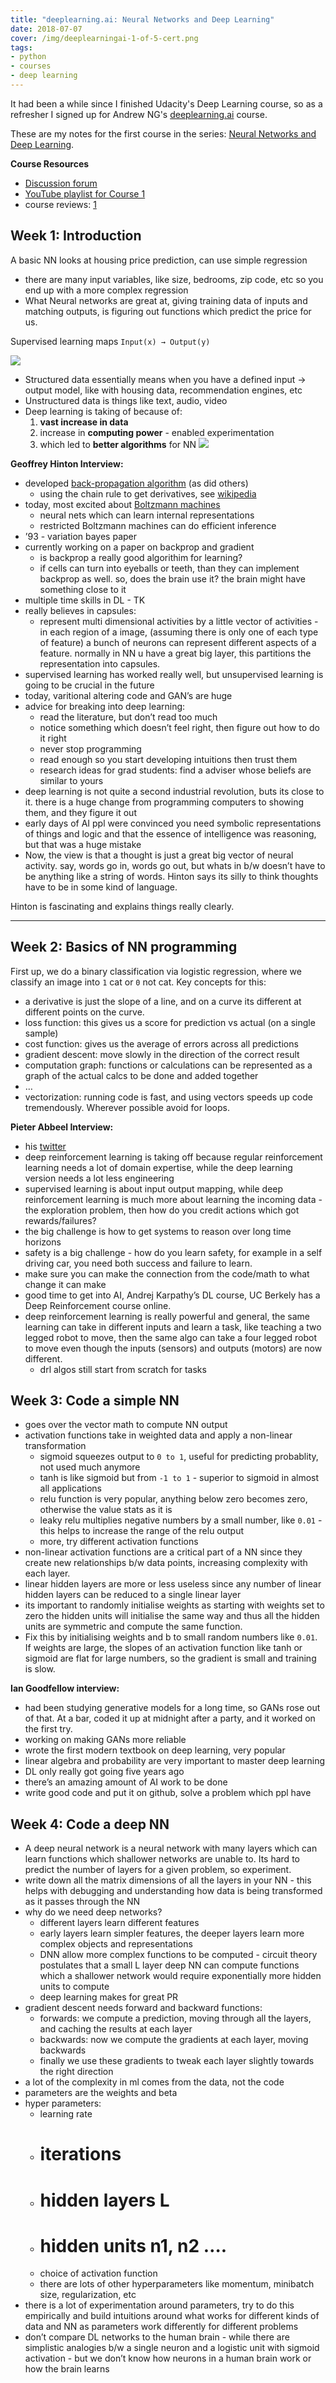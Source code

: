 ```yaml
---
title: "deeplearning.ai: Neural Networks and Deep Learning"
date: 2018-07-07
cover: /img/deeplearningai-1-of-5-cert.png
tags:
- python
- courses
- deep learning
---
```


It had been a while since I finished Udacity's Deep Learning course, so as a refresher I signed up for Andrew NG's [deeplearning.ai](https://www.deeplearning.ai/) course.

These are my notes for the first course in the series: [Neural Networks and Deep Learning](https://www.coursera.org/learn/neural-networks-deep-learning).

**Course Resources**

- [Discussion forum](https://www.coursera.org/learn/neural-networks-deep-learning/discussions)
- [YouTube playlist for Course 1](https://www.youtube.com/playlist?list=PLkDaE6sCZn6Ec-XTbcX1uRg2_u4xOEky0)
- course reviews: [1](https://towardsdatascience.com/review-of-deeplearning-ai-courses-aed1328e4ffe)

## Week 1: Introduction

A basic NN looks at housing price prediction, can use simple regression

- there are many input variables, like size, bedrooms, zip code, etc so you end up with a more complex regression
- What Neural networks are great at, giving training data of inputs and matching outputs, is figuring out functions which predict the price for us.

Supervised learning maps `Input(x) → Output(y)`

![](https://d2mxuefqeaa7sj.cloudfront.net/s_CFA8F1100ADFAC4AC884B6482F58197667C5D7E698F7354F2FCD70E34111B14C_1525925978278_file.png)

- Structured data essentially means when you have a defined input → output model, like with housing data, recommendation engines, etc
- Unstructured data is things like text, audio, video
- Deep learning is taking of because of:
  1.  **vast increase in data**
  2. increase in **computing power** - enabled experimentation
  3. which led to **better algorithms** for NN
![](https://d2mxuefqeaa7sj.cloudfront.net/s_CFA8F1100ADFAC4AC884B6482F58197667C5D7E698F7354F2FCD70E34111B14C_1525926437957_file.png)


**Geoffrey Hinton Interview:**

- developed [back-propagation algorithm](http://neuralnetworksanddeeplearning.com/chap2.html) (as did others)
  - using the chain rule to get derivatives, see [wikipedia](https://www.wikiwand.com/en/Backpropagation)
- today, most excited about [Boltzmann machines](https://www.wikiwand.com/en/Boltzmann_machine)
  - neural nets which can learn internal representations
  - restricted Boltzmann machines can do efficient inference
- ’93 - variation bayes paper
- currently working on a paper on backprop and gradient
  - is backprop a really good algorithim for learning?
  - if cells can turn into eyeballs or teeth, than they can implement backprop as well. so, does the brain use it? the brain might have something close to it
- multiple time skills in DL - TK
- really believes in capsules:
  - represent multi dimensional activities by a little vector of activities - in each region of a image, (assuming there is only one of each type of feature) a bunch of neurons can represent different aspects of a feature. normally in NN u have a great big layer, this partitions the representation into capsules.
- supervised learning has worked really well, but unsupervised learning is going to be crucial in the future
- today, varitional altering code and GAN’s are huge
- advice for breaking into deep learning:
  - read the literature, but don’t read too much
  - notice something which doesn’t feel right, then figure out how to do it right
  - never stop programming
  - read enough so you start developing intuitions then trust them
  - research ideas for grad students: find a adviser whose beliefs are similar to yours
- deep learning is not quite a second industrial revolution, buts its close to it. there is a huge change from programming computers to showing them, and they figure it out
- early days of AI ppl were convinced you need symbolic representations of things and logic and that the essence of intelligence was reasoning, but that was a huge mistake
- Now, the view is that a thought is just a great big vector of neural activity. say, words go in, words go out, but whats in b/w doesn’t have to be anything like a string of words. Hinton says its silly to think thoughts have to be in some kind of language.

Hinton is fascinating and explains things really clearly.

----------

## Week 2: Basics of NN programming

First up, we do a binary classification via logistic regression, where we classify an image into `1` cat or `0` not cat. Key concepts for this:

- a derivative is just the slope of a line, and on a curve its  different at different points on the curve.
- loss function: this gives us a score for prediction vs actual (on a single sample)
- cost function: gives us the average of errors across all predictions
- gradient descent: move slowly in the direction of the correct result
- computation graph: functions or calculations can be represented as a graph of the actual calcs to be done and added together
- …
- vectorization: running code is fast, and using vectors speeds up code tremendously. Wherever possible avoid for loops.

**Pieter Abbeel Interview:**

- his [twitter](https://twitter.com/pabbeel)
- deep reinforcement learning is taking off because regular reinforcement learning needs a lot of domain expertise, while the deep learning version needs a lot less engineering
- supervised learning is about input output mapping, while deep reinforcement learning is much more about learning the incoming data - the exploration problem, then how do you credit actions which got rewards/failures?
- the big challenge is how to get systems to reason over long time horizons
- safety is a big challenge - how do you learn safety, for example in a self driving car, you need both success and failure to learn.
- make sure you can make the connection from the code/math to what change it can make
- good time to get into AI, Andrej Karpathy’s DL course, UC Berkely has a Deep Reinforcement course online.
- deep reinforcement learning is really powerful and general, the same learning can take in different inputs and learn a task, like teaching a two legged robot to move, then the same algo can take a four legged robot to move even though the inputs (sensors) and outputs (motors) are now different.
  - drl algos still start from scratch for tasks

## Week 3: Code a simple NN

- goes over the vector math to compute NN output
- activation functions take in weighted data and apply a non-linear transformation
  - sigmoid squeezes output to `0 to 1`, useful for predicting probablity, not used much anymore
  - tanh is like sigmoid but from `-1 to 1` - superior to sigmoid in almost all applications
  - relu function is very popular, anything below zero becomes zero, otherwise the value stats as it is
  - leaky relu multiplies negative numbers by a small number, like `0.01` - this helps to increase the range of the relu output
  - more, try different activation functions
- non-linear activation functions are a critical part of a NN since they create new relationships b/w data points, increasing complexity with each layer.
- linear hidden layers are more or less useless since any number of linear hidden layers can be reduced to a single linear layer
- its important to randomly initialise weights as starting with weights set to zero the hidden units will initialise the same way and thus all the hidden units are symmetric and compute the same function.
- Fix this by initialising weights and b to small random numbers like `0.01`. If weights are large, the slopes of an activation function like tanh or sigmoid are flat for large numbers, so the gradient is small and training is slow.

**Ian Goodfellow interview:**

- had been studying generative models for a long time, so GANs rose out of that. At a bar, coded it up at midnight after a party, and it worked on the first try.
- working on making GANs more reliable
- wrote the first modern textbook on deep learning, very popular
- linear algebra and probability are very important to master deep learning
- DL only really got going five years ago
- there’s an amazing amount of AI work to be done
- write good code and put it on github, solve a problem which ppl have

## Week 4: Code a deep NN

- A deep neural network is a neural network with many layers which can learn functions which shallower networks are unable to. Its hard to predict the number of layers for a given problem, so experiment.
- write down all the matrix dimensions of all the layers in your NN - this helps with debugging and understanding how data is being transformed as it passes through the NN
- why do we need deep networks?
  - different layers learn different features
  - early layers learn simpler features, the deeper layers learn more complex objects and representations
  - DNN allow more complex functions to be computed - circuit theory postulates that a small L layer deep NN can compute functions which a shallower network would require exponentially more hidden units to compute
  - deep learning makes for great PR
- gradient descent needs forward and backward functions:
  - forwards: we compute a prediction, moving through all the layers, and caching the results at each layer
  - backwards: now we compute the gradients at each layer, moving backwards
  - finally we use these gradients to tweak each layer slightly towards the right direction
- a lot of the complexity in ml comes from the data, not the code
- parameters are the weights and beta
- hyper parameters:
  - learning rate
  - # iterations
  - # hidden layers L
  - # hidden units n1, n2 ….
  - choice of activation function
  - there are lots of other hyperparameters like momentum, minibatch size, regularization, etc
- there is a lot of experimentation around parameters, try to do this empirically and build intuitions around what works for different kinds of data and NN as parameters work differently for different problems
- don’t compare DL networks to the human brain - while there are simplistic analogies b/w a single neuron and a logistic unit with sigmoid activation - but we don’t know how neurons in a human brain work or how the brain learns